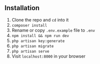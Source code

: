 ## Installation

1. Clone the repo and `cd` into it
1. `composer install`
1. Rename or copy `.env.example` file to `.env`
3. `npm install && npm run dev`
4. `php artisan key:generate`
5. `php artisan migrate` 
6. `php artisan serve` 
7. Visit `localhost:8000` in your browser
